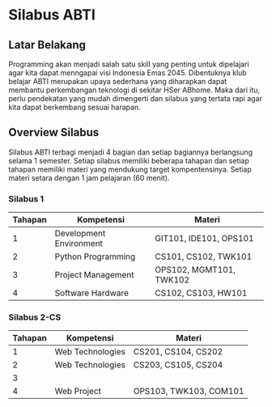# Silabus ABTI

## Latar Belakang
Programming akan menjadi salah satu skill yang penting untuk dipelajari agar kita dapat menngapai visi Indonesia Emas 2045. Dibentuknya klub belajar ABTI merupakan upaya sederhana yang diharapkan dapat membantu perkembangan teknologi di sekitar HSer ABhome. Maka dari itu, perlu pendekatan yang mudah dimengerti dan silabus yang tertata rapi agar kita dapat berkembang sesuai harapan.

## Overview Silabus
Silabus ABTI terbagi menjadi 4 bagian dan setiap bagiannya berlangsung selama 1 semester. Setiap silabus memiliki beberapa tahapan dan setiap tahapan memiliki materi yang mendukung target kompentensinya. Setiap materi setara dengan 1 jam pelajaran (60 menit).

### Silabus 1
Tahapan | Kompetensi | Materi
--- | --- | ---
1 | Development Environment | GIT101, IDE101, OPS101
2 | Python Programming | CS101, CS102, TWK101
3 | Project Management | OPS102, MGMT101, TWK102
4 | Software Hardware | CS102, CS103, HW101

### Silabus 2-CS
Tahapan | Kompetensi | Materi
--- | --- | ---
1 | Web Technologies | CS201, CS104, CS202
2 | Web Technologies | CS203, CS105, CS204
3 |  | 
4 | Web Project | OPS103, TWK103, COM101